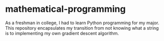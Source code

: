 # mathematical-programming
As a freshman in college, I had to learn Python programming for my major. This repository encapsulates my transition from not knowing what a string is to implementing my own gradient descent algorithm.
